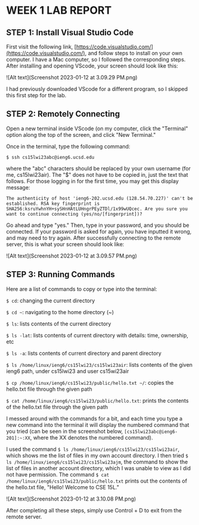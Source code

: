 # WEEK 1 LAB REPORT



## STEP 1: Install Visual Studio Code

First visit the following link, [https://code.visualstudio.com/](https://code.visualstudio.com/), and follow steps to install on your own computer. I have a Mac computer, so I followed the corresponding steps. After installing and opening VScode, your screen should look like this:

![Alt text](Screenshot 2023-01-12 at 3.09.29 PM.png)

I had previously downloaded VScode for a different program, so I skipped this first step for the lab.


## STEP 2: Remotely Connecting

Open a new terminal inside VScode (on my computer, click the "Terminal" option along the top of the screen, and click "New Terminal." 

Once in the terminal, type the following command: 

`$ ssh cs15lwi23abc@ieng6.ucsd.edu`

where the "abc" characters should be replaced by your own username (for me, cs15lwi23air). The "$" does not have to be copied in, just the text that follows. For those logging in for the first time, you may get this display message:

`The authenticity of host 'ieng6-202.ucsd.edu (128.54.70.227)' can't be established.
RSA key fingerprint is SHA256:ksruYwhnYH+sySHnHAtLUHngrPEyZTDl/1x99wUQcec.
Are you sure you want to continue connecting (yes/no/[fingerprint])?`

Go ahead and type "yes." Then, type in your password, and you should be connected. If your password is asked for again, you have inputted it wrong, and may need to try again. After successfully connecting to the remote server, this is what your screen should look like:

![Alt text](Screenshot 2023-01-12 at 3.09.57 PM.png)

## STEP 3: Running Commands

Here are a list of commands to copy or type into the terminal: 

```$ cd```: changing the current directory

```$ cd ~```: navigating to the home directory (~)

```$ ls```: lists contents of the current directory

```$ ls -lat```: lists contents of current directory with details: time, ownership, etc

```$ ls -a```: lists contents of current directory and parent directory

```$ ls /home/linux/ieng6/cs15lwi23/cs15lwi23air```: lists contents of the given ieng6 path, under cs15lwi23 and user cs15wi23air

```$ cp /home/linux/ieng6/cs15lwi23/public/hello.txt ~/```: copies the hello.txt file through the given path

```$ cat /home/linux/ieng6/cs15lwi23/public/hello.txt```: prints the contents of the hello.txt file through the given path

I messed around with the commands for a bit, and each time you type a new command into the terminal it will display the numbered command that you tried (can be seen in the screenshot below, `[cs15lwi23abc@ieng6-201]:~:XX`, where the XX denotes the numbered command).

I used the command `$ ls /home/linux/ieng6/cs15lwi23/cs15lwi23air`, which shows me the list of files in my own account directory. I then tried `$ ls /home/linux/ieng6/cs15lwi23/cs15lwi23ajm`, the command to show the list of files in another account directory, which I was unable to view as I did not have permission. The command `$ cat /home/linux/ieng6/cs15lwi23/public/hello.txt` prints out the contents of the hello.txt file, "Hello! Welcome to CSE 15L."

![Alt text](Screenshot 2023-01-12 at 3.10.08 PM.png)

After completing all these steps, simply use Control + D to exit from the remote server.
